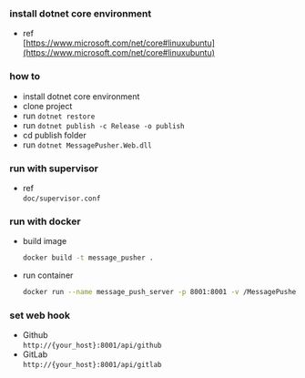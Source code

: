 ### install dotnet core environment
- ref  
    [https://www.microsoft.com/net/core#linuxubuntu](https://www.microsoft.com/net/core#linuxubuntu)

### how to
- install dotnet core environment
- clone project
- run `dotnet restore`
- run `dotnet publish -c Release -o publish`
- cd publish folder
- run `dotnet MessagePusher.Web.dll`

### run with supervisor
- ref  
    `doc/supervisor.conf`

### run with docker
- build image
    ```bash
    docker build -t message_pusher .
    ```
- run container
    ```bash
    docker run --name message_push_server -p 8001:8001 -v /MessagePusher/publish:/app -d message_pusher
    ```
    
### set web hook
- Github  
    `http://{your_host}:8001/api/github`
- GitLab  
    `http://{your_host}:8001/api/gitlab`
